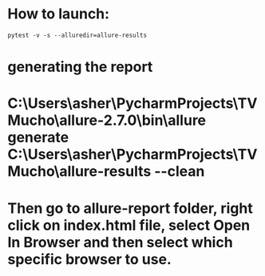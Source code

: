 # How to launch:
```
pytest -v -s --alluredir=allure-results 
```
# generating the report
# C:\Users\asher\PycharmProjects\TVMucho\allure-2.7.0\bin\allure generate C:\Users\asher\PycharmProjects\TVMucho\allure-results --clean
# Then go to allure-report folder, right click on index.html file, select Open In Browser and then select which specific browser to use.